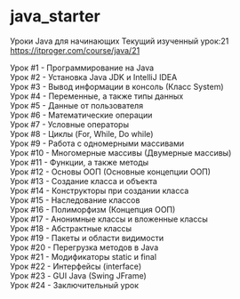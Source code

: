 ﻿# java_starter
Уроки Java для начинающих
Текущий изученный урок:21
https://itproger.com/course/java/21

Урок #1 - Программирование на Java <br />
Урок #2 - Установка Java JDK и IntelliJ IDEA <br />
Урок #3 - Вывод информации в консоль (Класс System) <br />
Урок #4 - Переменные, а также типы данных <br />
Урок #5 - Данные от пользователя <br />
Урок #6 - Математические операции <br />
Урок #7 - Условные операторы <br />
Урок #8 - Циклы (For, While, Do while) <br />
Урок #9 - Работа с одномерными массивами <br />
Урок #10 - Многомерные массивы (Двумерные массивы) <br />
Урок #11 - Функции, а также методы <br />
Урок #12 - Основы ООП (Основные концепции ООП) <br />
Урок #13 - Создание класса и объекта <br />
Урок #14 - Конструкторы при создании класса <br />
Урок #15 - Наследование классов <br />
Урок #16 - Полиморфизм (Концепция ООП) <br />
Урок #17 - Анонимные классы и вложенные классы <br />
Урок #18 - Абстрактные классы <br />
Урок #19 - Пакеты и области видимости <br />
Урок #20 - Перегрузка методов в Java <br />
Урок #21 - Модификаторы static и final <br />
Урок #22 - Интерфейсы (interface) <br />
Урок #23 - GUI Java (Swing JFrame) <br />
Урок #24 - Заключительный урок <br />